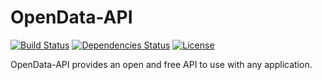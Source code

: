 # OpenData-API

[![Build Status](https://travis-ci.org/anthonkendel/opendata-api.svg?branch=master)](https://travis-ci.org/anthonkendel/opendata-api) [![Dependencies Status](https://david-dm.org/anthonkendel/opendata-api.svg)](https://github.com/anthonkendel/opendata-api/blob/master/package.json) [![License](https://img.shields.io/badge/license-MIT-blue.svg)](https://en.wikipedia.org/wiki/MIT_License)

OpenData-API provides an open and free API to use with any application.
